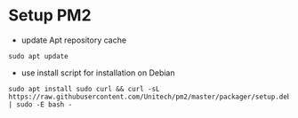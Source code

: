 # Setup PM2

* update Apt repository cache
```
sudo apt update
```

* use install script for installation on Debian
```
sudo apt install sudo curl && curl -sL https://raw.githubusercontent.com/Unitech/pm2/master/packager/setup.deb.sh | sudo -E bash -
```

